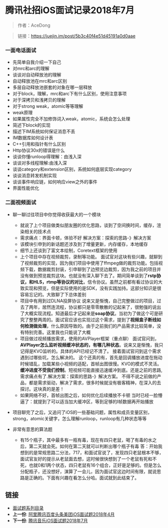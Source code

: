 #  腾讯社招iOS面试记录2018年7月

> 作者：AceDong

> 链接：https://juejin.im/post/5b3c40f4e51d45191a0d0aae

### 一面电话面试
* 先简单自我介绍一下自己
* 对mrc和arc的理解
* 谈谈对自动释放池的理解
* 自动释放池在mrc和arc区别
* 多层自动释放池嵌套的对象在哪一层释放
* 对于block，理解，mrc和arc下有什么区别，使用注意事项
* 对于深拷贝和浅拷贝的理解
* 对于strong weak，atomic等等理解
* weak原理
* 如果属性完全不加修饰词入weak，atomic，系统会怎么处理
* 简述下block的实现
* 描述下IM系统如何保证消息不丢
* IM数据库如何设计表
* C++引用和指针有什么区别
* Http协议30x的错误是什么
* 谈谈你懂runloop得理解：由浅入深
* 谈谈对多线程理解:由浅入深
* 谈谈category和extension区别，系统如何底层实现category
* 谈谈消息转发机制实现
* 谈谈事件响应链，如何响应view之外的事件
* 界面性能优化

### 二面视频面试

- 聊一聊过往项目中你觉得收获最大的一个模块
	- 就说了上个项目做类似朋友圈的优化思路，谈到了空间换时间，缓存，渲染相关的技术点
	- 需求痛点：界面卡顿，体验不好 解决方案：探索的思路-》解决方案
	- 该模块引申到的新话题还涉及到了增量更新，内存缓存，本地缓存
	- 细节上还谈到了富文本绘制，Coretext框架的使用
	- 上个项目中存在视频裁剪，录制等功能。
面试官对这块有些兴趣，就聊到了视频裁剪的实现，因为我们项目中使用了ffmpeg做的裁剪功能。包括视频下载，数据裁剪封装，引申聊到了边预览边裁剪，因为我之前的项目并没有做到预览裁剪这块。也就没有深入聊下去了。期间简单谈到了**rstp协议，和HLS，rtmp等协议的对比**，信令协议。虽然之前都有看过协议的大致实现和预览，但是实际使用的是SDK，没有实践加持。这部分知识是很容易忘记的。大致聊了下总体差别
	- 项目中有用到过DLNA投屏协议
说来又是惭愧，自己完整做过的项目，过去了两年，居然连流程，协议都只是零零散散的记起来了，很勉强的说出了大概实现流程。知道最后才记起来是**soap协议**。当初为了做这个可是研究了整整两周的。面试官应该也实现过这个需求，提到了**视频盒子断线如何检测做处理**，什么原因导致的。由于之前我们的产品需求比较简单，没有特别完善。这里我也只能说了大概
	- 项目做过视频播放需求，使用的AVPlayer框架（重点聊）
面试官问到，**AVPlayer怎么监听视频缓冲状态的，有哪几种状态**。说来又是惭愧，我只记得是KVO监听的。具体的API已经记不清了。
接着面试官问到这个需求遇到过哪些坑，怎么解决的。
这个还真的有，首先是回调播放进度在拖动时候错乱，加载某些小视频的适配，首帧出图很慢。KVO的模式不灵活。**缓冲进度不受我们控制**。短视频可能直接迅速缓冲到底。还是之前的思路,需求痛点有了.解决方案：探索的思路-》解决方案。
不得不说之前做的产品，都是需求驱动，解决了需求，很多时候就没有极客精神，在深入的去探讨。这块真的是差！
	- 如果网络不好，首帧出图之后，如何优化后续播放不卡顿 当时已经一脸懵逼了：就提到了可以适当加大缓冲区，等到足够的I帧数据再开始播放
 
- 项目聊完了之后，又追问了iOS的一些基础问题，属性和成员变量区别，strong，atomic关键字，怎么理解runloop，runloop有几种状态等等 

- 非常有意思的算法题
	- 有15个瓶子，其中最多有一瓶有毒，现在有四只老鼠，喝了有毒的水之后，第二天就会死。如何在第二天就可以判断出哪个瓶子有毒
答：开始我想到的是常规思路二分法，717，和面试官说了，发现四只老鼠根本不够，面试官友好的提示从老鼠面去想，这时候很快想到了一个老鼠有死和不死，也就0和1两个状态，四只老鼠有16个组合，正好是足够的。但是怎么分配瓶子，还没想好，演算了一会儿，因为面试官这边时间有限，就说思路是正确的。下面有兴趣在看怎么分哈。面试就到此结束了。
 



## 链接

- [面试题系列目录](../README.md)
-  **上一份**: [阿里腾讯百度头条美团iOS面试题2018年4月](14阿里腾讯百度头条美团iOS面试题2018年4月.md)
- **下一份**: [腾讯音乐iOS面试题2018年7月](16腾讯音乐iOS面试题2018年7月.md)